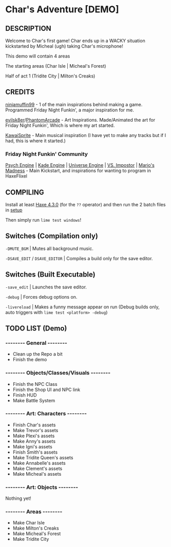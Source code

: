 # Char's Adventure [DEMO]

## DESCRIPTION

Welcome to Char's first game! Char ends up in a WACKY situation kickstarted by Micheal (ugh) taking Char's microphone! 

This demo will contain 4 areas

The starting areas (Char Isle | Micheal's Forest)

Half of act 1 (Tridite City | Milton's Creaks)

## CREDITS

[ninjamuffin99](https://ninjamuffin99.newgrounds.com/) - 1 of the main inspirations behind making a game. Programmed Friday Night Funkin', a major inspiration for me.

[evilsk8er](https://evilsk8r.newgrounds.com/)/[PhantomArcade](https://phantomarcade.newgrounds.com/) - Art Inspirations. Made/Animated the art for Friday Night Funkin', Which is where my art started.

[KawaiSprite](https://kawaisprite.newgrounds.com/) - Main musical inspiration (I have yet to make any tracks but if I had, this is where it started.)

### Friday Night Funkin' Community

[Psych Engine](https://github.com/ShadowMario/FNF-PsychEngine) | [Kade Engine](https://github.com/KadeArchive/Kade-Engine) | [Universe Engine](https://github.com/VideoBotYT/Universe-Engine) | [VS. Impostor](https://gamebanana.com/mods/55652) | [Mario's Madness](https://gamebanana.com/mods/359554) - Main Kickstart, and inspirations for wanting to program in HaxeFlixel

## COMPILING

Install at least [Haxe 4.3.0](https://haxe.org/) (for the `??` operator) and then run the 2 batch files in [setup](setup/)

Then simply run `lime test windows`!

## Switches (Compilation only)

`-DMUTE_BGM` | Mutes all background music.

`-DSAVE_EDIT` / `DSAVE_EDITOR` | Compiles a build only for the save editor.

## Switches (Built Executable)

`-save_edit` | Launches the save editor.

`-debug` | Forces debug options on.

`-livereload` | Makes a funny message appear on run (Debug builds only, auto triggers with `lime test <platform> -debug`)

## TODO LIST (Demo)

### -------- General --------
- Clean up the Repo a bit
- Finish the demo
### -------- Objects/Classes/Visuals --------
- Finish the NPC Class
- Finish the Shop UI and NPC link
- Finish HUD
- Make Battle System
### -------- Art: Characters --------
- Finish Char's assets
- Make Trevor's assets
- Make Plexi's assets
- Make Anny's assets
- Make Igni's assets
- Finish Smith's assets
- Make Tridite Queen's assets
- Make Annabelle's assets
- Make Clement's assets
- Make Micheal's assets
### -------- Art: Objects --------
Nothing yet!
### -------- Areas --------
- Make Char Isle
- Make Milton's Creaks
- Make Micheal's Forest
- Make Tridite City